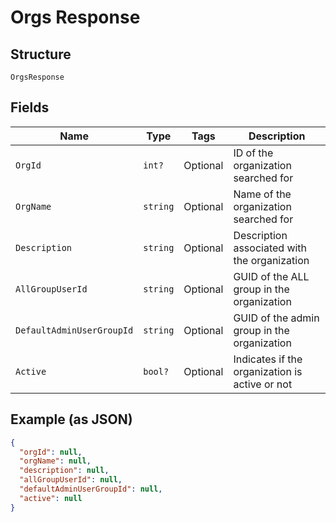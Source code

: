 
# Orgs Response

## Structure

`OrgsResponse`

## Fields

| Name | Type | Tags | Description |
|  --- | --- | --- | --- |
| `OrgId` | `int?` | Optional | ID of the organization searched for |
| `OrgName` | `string` | Optional | Name of the organization searched for |
| `Description` | `string` | Optional | Description associated with the organization |
| `AllGroupUserId` | `string` | Optional | GUID of the ALL group in the organization |
| `DefaultAdminUserGroupId` | `string` | Optional | GUID of the admin group in the organization |
| `Active` | `bool?` | Optional | Indicates if the organization is active or not |

## Example (as JSON)

```json
{
  "orgId": null,
  "orgName": null,
  "description": null,
  "allGroupUserId": null,
  "defaultAdminUserGroupId": null,
  "active": null
}
```

